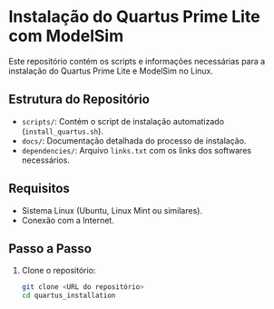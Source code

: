# Instalação do Quartus Prime Lite com ModelSim

Este repositório contém os scripts e informações necessárias para a instalação do Quartus Prime Lite e ModelSim no Linux.

## Estrutura do Repositório

- `scripts/`: Contém o script de instalação automatizado (`install_quartus.sh`).
- `docs/`: Documentação detalhada do processo de instalação.
- `dependencies/`: Arquivo `links.txt` com os links dos softwares necessários.

## Requisitos

- Sistema Linux (Ubuntu, Linux Mint ou similares).
- Conexão com a Internet.

## Passo a Passo

1. Clone o repositório:
   ```bash
   git clone <URL do repositório>
   cd quartus_installation
